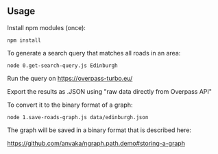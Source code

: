## Usage

Install npm modules (once):

```
npm install
```

To generate a search query that matches all roads in an area:

```
node 0.get-search-query.js Edinburgh
```

Run the query on https://overpass-turbo.eu/

Export the results as .JSON using "raw data directly from Overpass API"

To convert it to the binary format of a graph:

```
node 1.save-roads-graph.js data/edinburgh.json
```

The graph will be saved in a binary format that is described here: 

https://github.com/anvaka/ngraph.path.demo#storing-a-graph